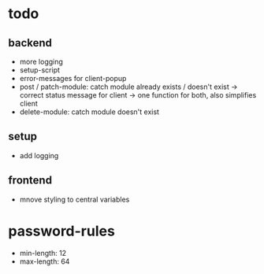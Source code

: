 # todo
## backend
- more logging
- setup-script
- error-messages for client-popup
- post / patch-module: catch module already exists / doesn't exist -> correct status message for client -> one function for both, also simplifies client
- delete-module: catch module doesn't exist

## setup
- add logging

## frontend
- mnove styling to central variables

# password-rules
- min-length: 12
- max-length: 64
